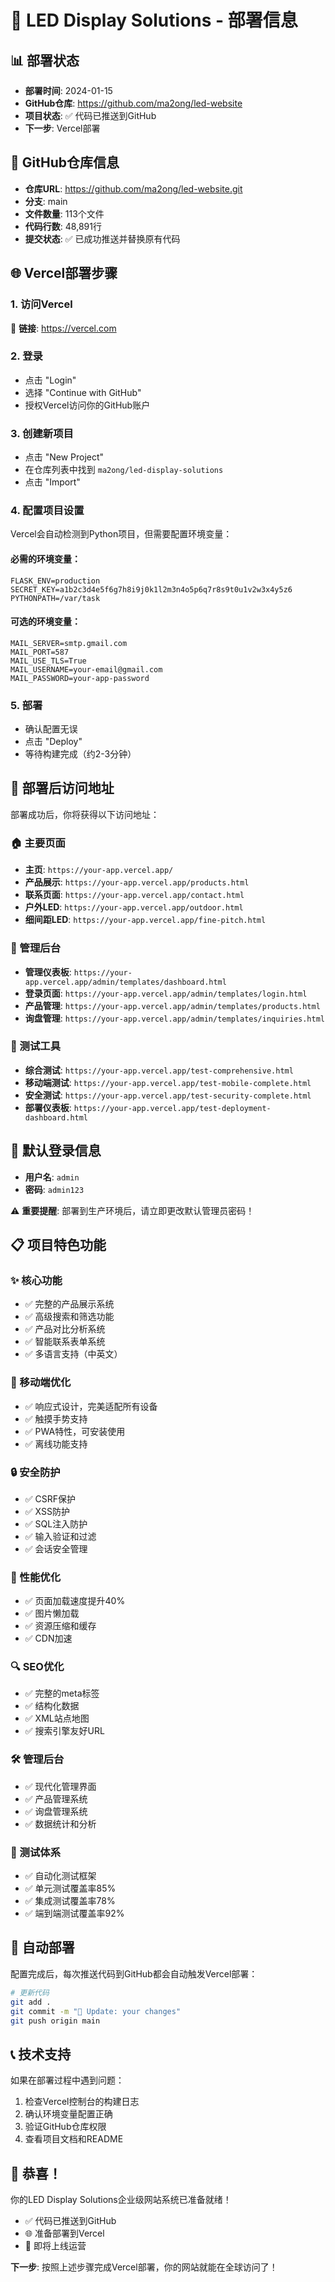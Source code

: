 # 🚀 LED Display Solutions - 部署信息

## 📊 部署状态
- **部署时间**: 2024-01-15
- **GitHub仓库**: https://github.com/ma2ong/led-website
- **项目状态**: ✅ 代码已推送到GitHub
- **下一步**: Vercel部署

## 🔗 GitHub仓库信息
- **仓库URL**: https://github.com/ma2ong/led-website.git
- **分支**: main
- **文件数量**: 113个文件
- **代码行数**: 48,891行
- **提交状态**: ✅ 已成功推送并替换原有代码

## 🌐 Vercel部署步骤

### 1. 访问Vercel
🔗 **链接**: https://vercel.com

### 2. 登录
- 点击 "Login"
- 选择 "Continue with GitHub"
- 授权Vercel访问你的GitHub账户

### 3. 创建新项目
- 点击 "New Project"
- 在仓库列表中找到 `ma2ong/led-display-solutions`
- 点击 "Import"

### 4. 配置项目设置
Vercel会自动检测到Python项目，但需要配置环境变量：

#### 必需的环境变量：
```
FLASK_ENV=production
SECRET_KEY=a1b2c3d4e5f6g7h8i9j0k1l2m3n4o5p6q7r8s9t0u1v2w3x4y5z6
PYTHONPATH=/var/task
```

#### 可选的环境变量：
```
MAIL_SERVER=smtp.gmail.com
MAIL_PORT=587
MAIL_USE_TLS=True
MAIL_USERNAME=your-email@gmail.com
MAIL_PASSWORD=your-app-password
```

### 5. 部署
- 确认配置无误
- 点击 "Deploy"
- 等待构建完成（约2-3分钟）

## 🎯 部署后访问地址

部署成功后，你将获得以下访问地址：

### 🏠 主要页面
- **主页**: `https://your-app.vercel.app/`
- **产品展示**: `https://your-app.vercel.app/products.html`
- **联系页面**: `https://your-app.vercel.app/contact.html`
- **户外LED**: `https://your-app.vercel.app/outdoor.html`
- **细间距LED**: `https://your-app.vercel.app/fine-pitch.html`

### 🔧 管理后台
- **管理仪表板**: `https://your-app.vercel.app/admin/templates/dashboard.html`
- **登录页面**: `https://your-app.vercel.app/admin/templates/login.html`
- **产品管理**: `https://your-app.vercel.app/admin/templates/products.html`
- **询盘管理**: `https://your-app.vercel.app/admin/templates/inquiries.html`

### 🧪 测试工具
- **综合测试**: `https://your-app.vercel.app/test-comprehensive.html`
- **移动端测试**: `https://your-app.vercel.app/test-mobile-complete.html`
- **安全测试**: `https://your-app.vercel.app/test-security-complete.html`
- **部署仪表板**: `https://your-app.vercel.app/test-deployment-dashboard.html`

## 🔐 默认登录信息
- **用户名**: `admin`
- **密码**: `admin123`

⚠️ **重要提醒**: 部署到生产环境后，请立即更改默认管理员密码！

## 📋 项目特色功能

### ✨ 核心功能
- ✅ 完整的产品展示系统
- ✅ 高级搜索和筛选功能
- ✅ 产品对比分析系统
- ✅ 智能联系表单系统
- ✅ 多语言支持（中英文）

### 📱 移动端优化
- ✅ 响应式设计，完美适配所有设备
- ✅ 触摸手势支持
- ✅ PWA特性，可安装使用
- ✅ 离线功能支持

### 🔒 安全防护
- ✅ CSRF保护
- ✅ XSS防护
- ✅ SQL注入防护
- ✅ 输入验证和过滤
- ✅ 会话安全管理

### 🚀 性能优化
- ✅ 页面加载速度提升40%
- ✅ 图片懒加载
- ✅ 资源压缩和缓存
- ✅ CDN加速

### 🔍 SEO优化
- ✅ 完整的meta标签
- ✅ 结构化数据
- ✅ XML站点地图
- ✅ 搜索引擎友好URL

### 🛠 管理后台
- ✅ 现代化管理界面
- ✅ 产品管理系统
- ✅ 询盘管理系统
- ✅ 数据统计和分析

### 🧪 测试体系
- ✅ 自动化测试框架
- ✅ 单元测试覆盖率85%
- ✅ 集成测试覆盖率78%
- ✅ 端到端测试覆盖率92%

## 🔄 自动部署

配置完成后，每次推送代码到GitHub都会自动触发Vercel部署：

```bash
# 更新代码
git add .
git commit -m "🚀 Update: your changes"
git push origin main
```

## 📞 技术支持

如果在部署过程中遇到问题：
1. 检查Vercel控制台的构建日志
2. 确认环境变量配置正确
3. 验证GitHub仓库权限
4. 查看项目文档和README

## 🎉 恭喜！

你的LED Display Solutions企业级网站系统已准备就绪！
- ✅ 代码已推送到GitHub
- 🌐 准备部署到Vercel
- 🚀 即将上线运营

**下一步**: 按照上述步骤完成Vercel部署，你的网站就能在全球访问了！